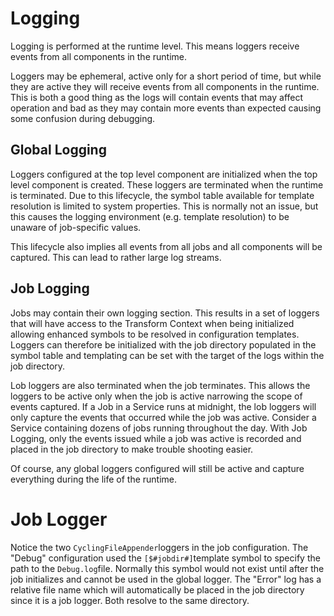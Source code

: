 # Logging

Logging is performed at the runtime level. This means loggers receive events from all components in the runtime.

Loggers may be ephemeral, active only for a short period of time, but while they are active they will receive events from all components in the runtime. This is both a good thing as the logs will contain events that may affect operation and bad as they may contain more events than expected causing some confusion during debugging.

## Global Logging

Loggers configured at the top level component are initialized when the top level component is created. These loggers are terminated when the runtime is terminated. Due to this lifecycle, the symbol table available for template resolution is limited to system properties. This is normally not an issue, but this causes the logging environment (e.g. template resolution) to be unaware of job-specific values.

This lifecycle also implies all events from all jobs and all components will be captured. This can lead to rather large log streams.

## Job Logging

Jobs may contain their own logging section. This results in a set of loggers that will have access to the Transform Context when being initialized allowing enhanced symbols to be resolved in configuration templates. Loggers can therefore be initialized with the job directory populated in the symbol table and templating can be set with the target of the logs within the job directory.

Lob loggers are also terminated when the job terminates. This allows the loggers to be active only when the job is active narrowing the scope of events captured. If a Job in a Service runs at midnight, the lob loggers will only capture the events that occurred while the job was active. Consider a Service containing dozens of jobs running throughout the day. With Job Logging, only the events issued while a job was active is recorded and placed in the job directory to make trouble shooting easier.

Of course, any global loggers configured will still be active and capture everything during the life of the runtime.



# Job Logger

Notice the two  `CyclingFileAppender`loggers in the job configuration. The "Debug" configuration used the `[$#jobdir#]`template symbol to specify the path to the `Debug.log`file.  Normally this symbol would not exist until after the job initializes and cannot be used in the global logger. The "Error" log has a relative file name which will automatically be placed in the job directory since it is a job logger. Both resolve to the same directory.